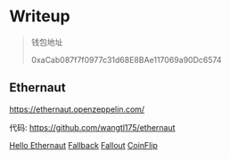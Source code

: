 # Writeup

> 钱包地址
>
> 0xaCab087f7f0977c31d68E8BAe117069a90Dc6574

## Ethernaut

https://ethernaut.openzeppelin.com/

代码: https://github.com/wangtl175/ethernaut

[Hello Ethernaut](./ethernaut/hello_ethernaut.md)
[Fallback](./ethernaut/Fallback.md)
[Fallout](./ethernaut/Fallout.md)
[CoinFlip](./ethernaut/CoinFlip.md)